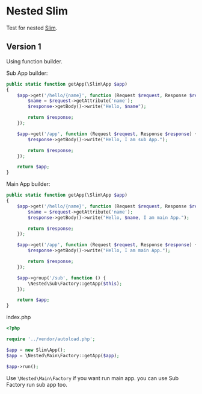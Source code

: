 # Nested Slim

Test for nested [Slim](https://www.slimframework.com/).

## Version 1

Using function builder.

Sub App builder:

```php
public static function getApp(\Slim\App $app)
{
    $app->get('/hello/{name}', function (Request $request, Response $response) {
        $name = $request->getAttribute('name');
        $response->getBody()->write("Hello, $name");

        return $response;
    });

    $app->get('/app', function (Request $request, Response $response) {
        $response->getBody()->write("Hello, I am sub App.");

        return $response;
    });

    return $app;
}
```

Main App builder:

```php
public static function getApp(\Slim\App $app)
{
    $app->get('/hello/{name}', function (Request $request, Response $response) {
        $name = $request->getAttribute('name');
        $response->getBody()->write("Hello, $name, I am main App.");

        return $response;
    });

    $app->get('/app', function (Request $request, Response $response) {
        $response->getBody()->write("Hello, I am main App.");

        return $response;
    });

    $app->group('/sub', function () {
        \Nested\Sub\Factory::getApp($this);
    });

    return $app;
}
```

index.php

```php
<?php

require '../vendor/autoload.php';

$app = new Slim\App();
$app = \Nested\Main\Factory::getApp($app);

$app->run();
```

Use `\Nested\Main\Factory` if you want run main app. you can use Sub Factory run sub app too.
